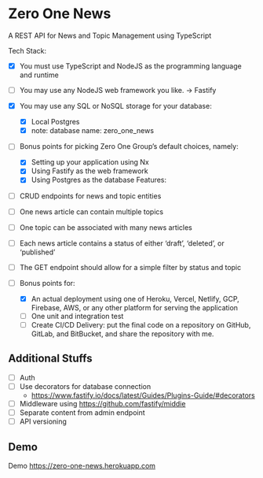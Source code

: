 # Zero One News

A REST API for News and Topic Management using TypeScript

Tech Stack:

- [x] You must use TypeScript and NodeJS as the programming language and runtime
- [ ] You may use any NodeJS web framework you like. -> Fastify

- [x] You may use any SQL or NoSQL storage for your database:

  - [x] Local Postgres
  - [x] note: database name: zero_one_news

- [ ] Bonus points for picking Zero One Group’s default choices, namely:
  - [x] Setting up your application using Nx
  - [x] Using Fastify as the web framework
  - [x] Using Postgres as the database
        Features:
- [ ] CRUD endpoints for news and topic entities
- [ ] One news article can contain multiple topics
- [ ] One topic can be associated with many news articles
- [ ] Each news article contains a status of either ‘draft’, ‘deleted’, or ‘published’
- [ ] The GET endpoint should allow for a simple filter by status and topic
- [ ] Bonus points for:
  - [x] An actual deployment using one of Heroku, Vercel, Netlify, GCP, Firebase, AWS, or any other platform for serving the application
  - [ ] One unit and integration test
  - [ ] Create CI/CD
        Delivery: put the final code on a repository on GitHub, GitLab, and BitBucket, and share the repository with me.

## Additional Stuffs

- [ ] Auth
- [ ] Use decorators for database connection
  - https://www.fastify.io/docs/latest/Guides/Plugins-Guide/#decorators
- [ ] Middleware using https://github.com/fastify/middie
- [ ] Separate content from admin endpoint
- [ ] API versioning

## Demo

Demo https://zero-one-news.herokuapp.com
